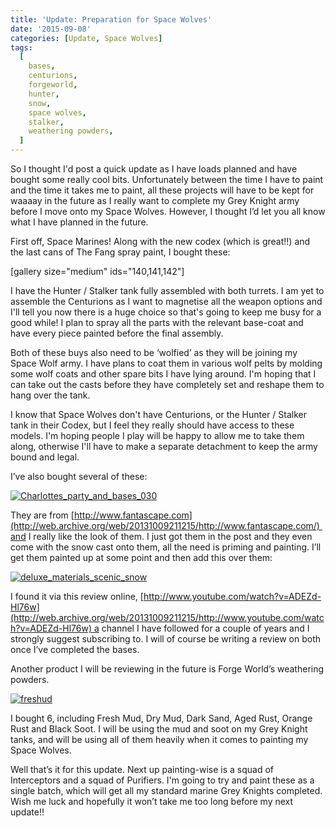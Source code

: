 ```yaml
---
title: 'Update: Preparation for Space Wolves'
date: '2015-09-08'
categories: [Update, Space Wolves]
tags:
  [
    bases,
    centurions,
    forgeworld,
    hunter,
    snow,
    space wolves,
    stalker,
    weathering powders,
  ]
---
```


So I thought I'd post a quick update as I have loads planned and have bought some really cool bits. Unfortunately between the time I have to paint and the time it takes me to paint, all these projects will have to be kept for waaaay in the future as I really want to complete my Grey Knight army before I move onto my Space Wolves. However, I thought I’d let you all know what I have planned in the future.

First off, Space Marines! Along with the new codex (which is great!!) and the last cans of The Fang spray paint, I bought these:

<div id="gallery-1" class="gallery galleryid-380 gallery-columns-3 gallery-size-thumbnail">

[gallery size="medium" ids="140,141,142"]

</div>

I have the Hunter / Stalker tank fully assembled with both turrets. I am yet to assemble the Centurions as I want to magnetise all the weapon options and I'll tell you now there is a huge choice so that's going to keep me busy for a good while! I plan to spray all the parts with the relevant base-coat and have every piece painted before the final assembly.

Both of these buys also need to be ‘wolfied’ as they will be joining my Space Wolf army. I have plans to coat them in various wolf pelts by molding some wolf coats and other spare bits I have lying around. I'm hoping that I can take out the casts before they have completely set and reshape them to hang over the tank.

I know that Space Wolves don't have Centurions, or the Hunter / Stalker tank in their Codex, but I feel they really should have access to these models. I'm hoping people I play will be happy to allow me to take them along, otherwise I'll have to make a separate detachment to keep the army bound and legal.

I’ve also bought several of these:

[![Charlottes_party_and_bases_030](http://www.minitothemax.com/minitothemax/wp-content/uploads/2015/06/Charlottes_party_and_bases_030.jpg)](http://www.minitothemax.com/minitothemax/wp-content/uploads/2015/06/Charlottes_party_and_bases_030.jpg)

They are from [http://www.fantascape.com](http://web.archive.org/web/20131009211215/http://www.fantascape.com/) and I really like the look of them. I just got them in the post and they even come with the snow cast onto them, all the need is priming and painting. I’ll get them painted up at some point and then add this over them:

[![deluxe_materials_scenic_snow](http://www.minitothemax.com/minitothemax/wp-content/uploads/2015/06/deluxe_materials_scenic_snow-300x300.jpg)](http://www.minitothemax.com/minitothemax/wp-content/uploads/2015/06/deluxe_materials_scenic_snow.jpg)

I found it via this review online, [http://www.youtube.com/watch?v=ADEZd-Hl76w](http://web.archive.org/web/20131009211215/http://www.youtube.com/watch?v=ADEZd-Hl76w) a channel I have followed for a couple of years and I strongly suggest subscribing to. I will of course be writing a review on both once I’ve completed the bases.

Another product I will be reviewing in the future is Forge World’s weathering powders.

[![freshud](http://www.minitothemax.com/minitothemax/wp-content/uploads/2015/06/freshud-300x255.jpg)](http://www.minitothemax.com/minitothemax/wp-content/uploads/2015/06/freshud.jpg)

I bought 6, including Fresh Mud, Dry Mud, Dark Sand, Aged Rust, Orange Rust and Black Soot. I will be using the mud and soot on my Grey Knight tanks, and will be using all of them heavily when it comes to painting my Space Wolves.

Well that’s it for this update. Next up painting-wise is a squad of Interceptors and a squad of Purifiers. I'm going to try and paint these as a single batch, which will get all my standard marine Grey Knights completed. Wish me luck and hopefully it won’t take me too long before my next update!!
